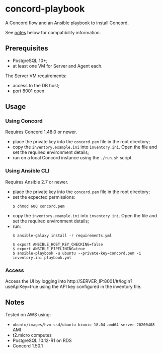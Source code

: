 # concord-playbook

A Concord flow and an Ansible playbook to install Concord.

See [notes](#notes) below for compatibility information.

## Prerequisites

- PostgreSQL 10+;
- at least one VM for Server and Agent each.

The Server VM requirements:
- access to the DB host;
- port 8001 open.

## Usage

### Using Concord

Requires Concord 1.48.0 or newer.

- place the private key into the `concord.pem` file in the root directory;
- copy the `inventory.example.ini` into `inventory.ini`. Open the file and set
  the required environment details;
- run on a local Concord instance using the `./run.sh` script.

### Using Ansible CLI

Requires Ansible 2.7 or newer.

- place the private key into the `concord.pem` file in the root directory;
- set the expected permissions:
  ```
  $ chmod 600 concord.pem
  ```
- copy the `inventory.example.ini` into `inventory.ini`. Open the file and set
  the required environment details;
- run:
  ```
  $ ansible-galaxy install -r requirements.yml

  $ export ANSIBLE_HOST_KEY_CHECKING=false
  $ export ANSIBLE_PIPELINING=true
  $ ansible-playbook -u ubuntu --private-key=concord.pem -i inventory.ini playbook.yml
  ```

### Access

Access the UI by logging into http://SERVER_IP:8001/#/login?useApiKey=true
using the API key configured in the inventory file.

## Notes

Tested on AWS using:
- `ubuntu/images/hvm-ssd/ubuntu-bionic-18.04-amd64-server-20200408` AMI
- t2.micro computes
- PostgreSQL 10.12-R1 on RDS
- Concord 1.50.1
